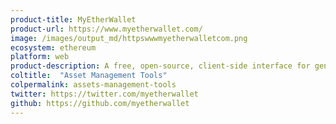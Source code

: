 ```yaml
---
product-title: MyEtherWallet
product-url: https://www.myetherwallet.com/
image: /images/output_md/httpswwwmyetherwalletcom.png
ecosystem: ethereum
platform: web
product-description: A free, open-source, client-side interface for generating Ethereum wallets and interacting with dApps. [Interview with Brian Norton, COO of MyEtherWallet](/myetherwallet).
coltitle:  "Asset Management Tools"
colpermalink: assets-management-tools
twitter: https://twitter.com/myetherwallet
github: https://github.com/myetherwallet
---
```

